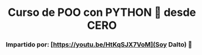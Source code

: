 <h1 align="center">Curso de POO con PYTHON 🐍 desde CERO</h1>

### Impartido por: [https://youtu.be/HtKqSJX7VoM](Soy Dalto)  🔗 
